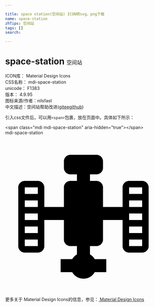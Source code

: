 ```yaml
---

title: space station(空间站) ICON转svg、png下载
name: space-station
zhTips: 空间站
tags: []
search: 

---
```


# space-station  <small style="font-size: 60%;font-weight: 100">空间站</small>


<div class="detail-page">
<p>
<span>
ICON库：
<span class="badge-secondary badge">Material Design Icons</span> 
</span>
<br/>
<span>
CSS名称：
<span class="badge-secondary badge">mdi-space-station</span> 
</span>
<br/>
<span>
unicode：
<span class="badge-secondary badge">F1383</span> 
<copy-btn content='F1383' btn-title=""></copy-btn>
<copy-btn :content='String.fromCodePoint(parseInt("F1383", 16))' btn-title="复制U"></copy-btn>
</span>
<br/>
<span>
版本：
<span class="badge-secondary badge">4.9.95</span> 
</span>
<br/>
<span>图标来源/作者：<span class="badge-light badge">nilsfast</span></span> 
<br/>
<span class="zh-detail">中文描述：<span class="badge-primary badge">空间站</span><span class="help-link"><span>帮助改进</span>(<a href="https://gitee.com/liuwave/icon-helper/edit/master/json/material/space-station.json" target="_blank" rel="noopener noreferrer">gitee</a><a href="https://github.com/liuwave/icon-helper/edit/master/json/material/space-station.json" target="_blank" rel="noopener noreferrer">github</a></span>)</span><br/>
</p>
</div>
<div class="alert alert-dark">
  <i class="mdi mdi-space-station mdi-48px"></i>
  <i class="mdi mdi-space-station mdi-36px"></i>
  <i class="mdi mdi-space-station mdi-24px"></i>
  <i class="mdi mdi-space-station mdi-18px"></i>
</div>
<div>
  <p>引入css文件后，可以用<code>&lt;span&gt;</code>包裹，放在页面中。具体如下所示：    
  </p>
  <div class="alert alert-primary" style="font-size: 14px">
    &lt;span class="mdi mdi-space-station" aria-hidden="true"&gt;&lt;/span&gt;
    <copy-btn content='<span class="mdi mdi-space-station" aria-hidden="true"></span>'></copy-btn>
  </div>
  <div class="alert alert-secondary">
    <i class="mdi mdi-space-station"
    style="font-size: 24px"
    aria-hidden="true"></i> mdi-space-station
    <copy-btn content="mdi-space-station" btn-title="复制图标名称"></copy-btn>
  </div>
</div>
<div id="svg" class="svg-wrap">
<svg xmlns="http://www.w3.org/2000/svg" viewBox="0 0 24 24"><path d="M15.5 19V21H13.73C13.39 21.6 12.74 22 12 22C11.26 22 10.61 21.6 10.27 21H8.5V19H10.27C10.44 18.7 10.7 18.44 11 18.27V17H10C9.45 17 9 16.55 9 16V13H6V17C6 17.55 5.55 18 5 18H3C2.45 18 2 17.55 2 17V8C2 7.45 2.45 7 3 7H5C5.55 7 6 7.45 6 8V11H9V8C9 7.45 9.45 7 10 7H11V6H10C9.45 6 9 5.55 9 5V4C9 3.45 9.45 3 10 3H14C14.55 3 15 3.45 15 4V5C15 5.55 14.55 6 14 6H13V7H14C14.55 7 15 7.45 15 8V11H18V8C18 7.45 18.45 7 19 7H21C21.55 7 22 7.45 22 8V17C22 17.55 21.55 18 21 18H19C18.45 18 18 17.55 18 17V13H15V16C15 16.55 14.55 17 14 17H13V18.27C13.3 18.44 13.56 18.7 13.73 19H15.5M3 16V17H5V16H3M3 14V15H5V14H3M3 12V13H5V12H3M3 10V11H5V10H3M3 8V9H5V8H3M19 16V17H21V16H19M19 14V15H21V14H19M19 12V13H21V12H19M19 10V11H21V10H19M19 8V9H21V8H19Z" /></svg>
</div>
<detail full-name='mdi-space-station'></detail>
    
<div><p>更多关于 Material Design Icons的信息，参见：<a target="_blank" href="https://iconhelper.cn/material.html"> Material Design Icons</a>
</p></div>
